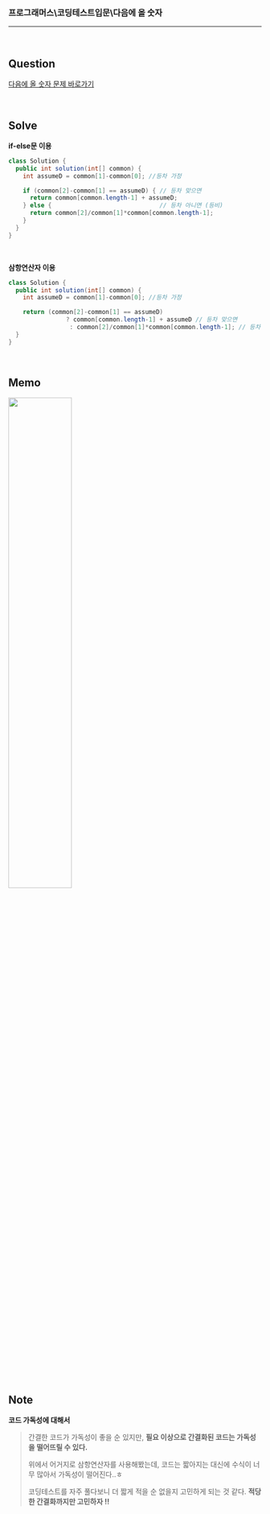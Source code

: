 ### 프로그래머스\코딩테스트입문\다음에 올 숫자

---

<br/>

## Question

[다음에 올 숫자 문제 바로가기](https://school.programmers.co.kr/learn/courses/30/lessons/120846)

<br/>

## Solve

**if-else문 이용**

```java
class Solution {
  public int solution(int[] common) {
    int assumeD = common[1]-common[0]; //등차 가정

    if (common[2]-common[1] == assumeD) { // 등차 맞으면
      return common[common.length-1] + assumeD;
    } else {                              // 등차 아니면 (등비)
      return common[2]/common[1]*common[common.length-1];
    }
  }
}
```

<br/>

**삼항연산자 이용**

```java
class Solution {
  public int solution(int[] common) {
    int assumeD = common[1]-common[0]; //등차 가정

    return (common[2]-common[1] == assumeD)
                ? common[common.length-1] + assumeD // 등차 맞으면
                 : common[2]/common[1]*common[common.length-1]; // 등차 아니면 (등비)
  }
}
```

<br/>

## Memo

<img src="https://github.com/JGoo99/CodingTest/assets/126454114/7164a98d-ddd5-4ad7-82d6-f93b49acc5e5" width="50%" height="50%"/>

<br/>

## Note

**코드 가독성에 대해서**

> 간결한 코드가 가독성이 좋을 순 있지만, **필요 이상으로 간결화된 코드는 가독성을 떨어뜨릴 수 있다.**
>
> 위에서 어거지로 삼항연산자를 사용해봤는데, 코드는 짧아지는 대신에 수식이 너무 많아서 가독성이 떨어진다..ㅎ
>
> 코딩테스트를 자주 풀다보니 더 짧게 적을 순 없을지 고민하게 되는 것 같다. **적당한 간결화까지만 고민하자 !!**
